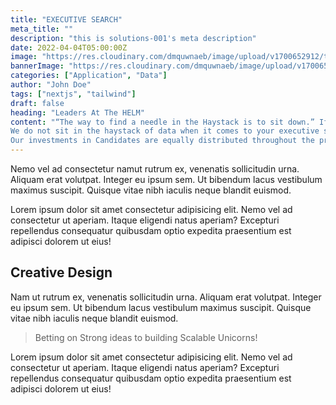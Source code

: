 ```yaml
---
title: "EXECUTIVE SEARCH"
meta_title: ""
description: "this is solutions-001's meta description"
date: 2022-04-04T05:00:00Z
image: "https://res.cloudinary.com/dmquwnaeb/image/upload/v1700652912/talentWorkx/q32ec4dsj8bm10s1tuhc.png"
bannerImage: "https://res.cloudinary.com/dmquwnaeb/image/upload/v1700652912/talentWorkx/q32ec4dsj8bm10s1tuhc.png"
categories: ["Application", "Data"]
author: "John Doe"
tags: ["nextjs", "tailwind"]
draft: false
heading: "Leaders At The HELM"
content: "“The way to find a needle in the Haystack is to sit down.” If you agree to this... then you may be wrong!
We do not sit in the haystack of data when it comes to your executive seat. We work like expert divers who are backed with research driven accurate and precise knowledge coupled with sector and functional expertise to deliver on the mission critical to your Organization’s driving seat.
Our investments in Candidates are equally distributed throughout the process of search to on-boarding and beyond that. We do not hesitate in crossing the line to gain access to information critical to a candidates behaviour, competencies, people skills and the most elusive factor- Human Factor while looking for the best to fit your Executive Seat."
---
```


Nemo vel ad consectetur namut rutrum ex, venenatis sollicitudin urna. Aliquam erat volutpat. Integer eu ipsum sem. Ut bibendum lacus vestibulum maximus suscipit. Quisque vitae nibh iaculis neque blandit euismod.

Lorem ipsum dolor sit amet consectetur adipisicing elit. Nemo vel ad consectetur ut aperiam. Itaque eligendi natus aperiam? Excepturi repellendus consequatur quibusdam optio expedita praesentium est adipisci dolorem ut eius!

## Creative Design

Nam ut rutrum ex, venenatis sollicitudin urna. Aliquam erat volutpat. Integer eu ipsum sem. Ut bibendum lacus vestibulum maximus suscipit. Quisque vitae nibh iaculis neque blandit euismod.

> Betting on Strong ideas to building Scalable Unicorns!

Lorem ipsum dolor sit amet consectetur adipisicing elit. Nemo vel ad consectetur ut aperiam. Itaque eligendi natus aperiam? Excepturi repellendus consequatur quibusdam optio expedita praesentium est adipisci dolorem ut eius!
